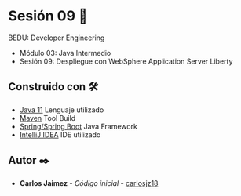 # Sesión 09 🤖

BEDU: Developer Engineering
- Módulo 03: Java Intermedio
- Sesión 09: Despliegue con WebSphere Application Server Liberty

## Construido con 🛠️

* [Java 11]() Lenguaje utilizado
* [Maven]() Tool Build
* [Spring/Spring Boot]() Java Framework
* [IntelliJ IDEA]() IDE utilizado

## Autor ✒️

* **Carlos Jaimez** - *Código inicial* - [carlosjz18](https://github.com/carlosjz18)